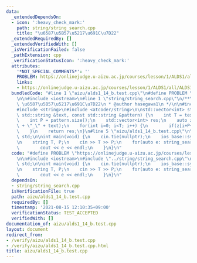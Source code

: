 ```yaml
---
data:
  _extendedDependsOn:
  - icon: ':heavy_check_mark:'
    path: string/string_search.cpp
    title: "\u6587\u5B57\u5217\u691C\u7D22"
  _extendedRequiredBy: []
  _extendedVerifiedWith: []
  _isVerificationFailed: false
  _pathExtension: cpp
  _verificationStatusIcon: ':heavy_check_mark:'
  attributes:
    '*NOT_SPECIAL_COMMENTS*': ''
    PROBLEM: https://onlinejudge.u-aizu.ac.jp/courses/lesson/1/ALDS1/all/ALDS1_14_B
    links:
    - https://onlinejudge.u-aizu.ac.jp/courses/lesson/1/ALDS1/all/ALDS1_14_B
  bundledCode: "#line 1 \"aizu/alds1_14_b.test.cpp\"\n#define PROBLEM \"https://onlinejudge.u-aizu.ac.jp/courses/lesson/1/ALDS1/all/ALDS1_14_B\"\
    \n\n#include <iostream>\n#line 1 \"string/string_search.cpp\"\n/**\n * @brief\
    \ \u6587\u5B57\u5217\u691C\u7D22\n * @author hasegawa1\n */\n\n#include <vector>\n\
    #include <string>\n#include <atcoder/string>\n\nstd::vector<int> string_search(const\
    \ std::string &text, const std::string &pattern) {\n    int T = text.size();\n\
    \    int P = pattern.size();\n    std::vector<int> res;\n    auto z = atcoder::z_algorithm(pattern\
    \ + \"_\" + text);\n    for(int i=0; i<T; i++) {\n        if(z[i+P+1] == P) res.emplace_back(i);\n\
    \    }\n    return res;\n}\n#line 5 \"aizu/alds1_14_b.test.cpp\"\n\nusing namespace\
    \ std;\n\nint main(void) {\n    cin.tie(nullptr);\n    ios_base::sync_with_stdio(false);\n\
    \n    string T, P;\n    cin >> T >> P;\n    for(auto e: string_search(T, P)) {\n\
    \        cout << e << endl;\n    }\n}\n"
  code: "#define PROBLEM \"https://onlinejudge.u-aizu.ac.jp/courses/lesson/1/ALDS1/all/ALDS1_14_B\"\
    \n\n#include <iostream>\n#include \"../string/string_search.cpp\"\n\nusing namespace\
    \ std;\n\nint main(void) {\n    cin.tie(nullptr);\n    ios_base::sync_with_stdio(false);\n\
    \n    string T, P;\n    cin >> T >> P;\n    for(auto e: string_search(T, P)) {\n\
    \        cout << e << endl;\n    }\n}\n"
  dependsOn:
  - string/string_search.cpp
  isVerificationFile: true
  path: aizu/alds1_14_b.test.cpp
  requiredBy: []
  timestamp: '2021-08-15 12:10:35+09:00'
  verificationStatus: TEST_ACCEPTED
  verifiedWith: []
documentation_of: aizu/alds1_14_b.test.cpp
layout: document
redirect_from:
- /verify/aizu/alds1_14_b.test.cpp
- /verify/aizu/alds1_14_b.test.cpp.html
title: aizu/alds1_14_b.test.cpp
---
```

